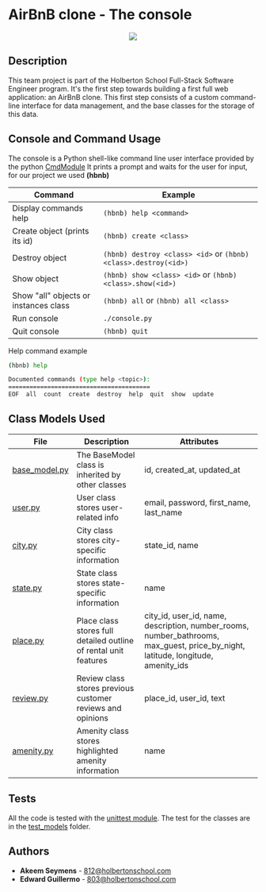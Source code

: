 # AirBnB clone - The console

<p align="center">
    <img src="https://i.imgur.com/JOhaZ5m.png">
</p>

## Description

This team project is part of the Holberton School Full-Stack Software Engineer program.
It's the first step towards building a first full web application: an AirBnB clone.
This first step consists of a custom command-line interface for data management, and the base classes for the storage of this data.

## Console and Command Usage

The console is a Python shell-like command line user interface provided by the python [CmdModule](https://wiki.python.org/moin/CmdModule)
It prints a prompt and waits for the user for input, for our project we used **(hbnb)** 

Command | Example
------- | -------
Display commands help | ```(hbnb) help <command>```
Create object (prints its id)| ```(hbnb) create <class>```
Destroy object | ```(hbnb) destroy <class> <id>``` or ```(hbnb) <class>.destroy(<id>)```
Show object | ```(hbnb) show <class> <id>``` or ```(hbnb) <class>.show(<id>)```
Show "all" objects or instances class | ```(hbnb) all``` or ```(hbnb) all <class>```
Run console | ```./console.py```
Quit console | ```(hbnb) quit```


Help command example

```bash
(hbnb) help

Documented commands (type help <topic>):
========================================
EOF  all  count  create  destroy  help  quit  show  update
```

## Class Models Used


File | Description | Attributes
---- | ----------- | ----------
[base_model.py](./models/base_model.py) | The BaseModel class is inherited by other classes | id, created_at, updated_at
[user.py](./models/user.py) | User class stores user-related info | email, password, first_name, last_name
[city.py](./models/city.py) | City class stores city-specific information | state_id, name
[state.py](./models/state.py) | State class stores state-specific information | name
[place.py](./models/place.py) | Place class stores full detailed outline of rental unit features | city_id, user_id, name, description, number_rooms, number_bathrooms, max_guest, price_by_night, latitude, longitude, amenity_ids
[review.py](./models/review.py) | Review class stores previous customer reviews and opinions | place_id, user_id, text
[amenity.py](./models/amenity.py) | Amenity class stores highlighted amenity information | name

## Tests

All the code is tested with the [unittest module](https://docs.python.org/3/library/unittest.html).
The test for the classes are in the [test_models](./tests/test_models/) folder.

## Authors

* **Akeem Seymens** - [812@holbertonschool.com](https://github.com/akeemseymens)
* **Edward Guillermo** - [803@holbertonschool.com](https://github.com/<ed>)